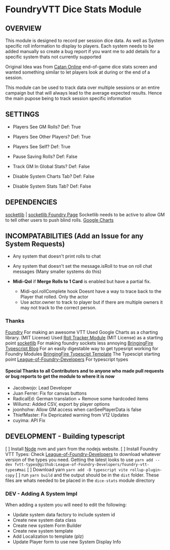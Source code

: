 # FoundryVTT Dice Stats Module
## OVERVIEW
This module is designed to record per session dice data. As well as System specific roll information to display to players.
Each system needs to be added manually so create a bug report if you want me to add details for a specific system thats not currently supported 

Original Idea was from [Catan Online](https://colonist.io/) end-of-game dice stats screen and wanted something similar to let players look at during or the end of a session.  

This module can be used to track data over multiple sessions or an entire campaign but that will always lead to the average expected results. Hence the main pupose 
being to track session specific information

## SETTINGS
- Players See GM Rolls?         Def: True
- Players See Other Players?    Def: True
- Players See Self?             Def: True

- Pause Saving Rolls?           Def: False
- Track GM In Global Stats?     Def: False

- Disable System Charts Tab?    Def: False
- Disable System Stats Tab?     Def: False

## DEPENDENCIES 
[socketlib][3] | [socketlib Foundry Page](https://foundryvtt.com/packages/socketlib)
Socketlib needs to be active to allow GM to tell other users to push blind rolls.
[Google Charts](http://google.com) 

## INCOMPATABILITIES (Add an Issue for any System Requests)
- Any system that doesn't print rolls to chat
- Any system that doesn't set the message.isRoll to true on roll chat messages (Many smaller systems do this)

- **Midi-Qol** if **Merge Rolls to 1 Card** is enabled but have a partial fix. 
    - Midi-qol.rollComplete hook Doesnt have a way to trace back to the Player that rolled. Only the actor
    - Use actor.owner to track to player but if there are multiple owners it may not track to the correct person.

### Thanks
[Foundry][1] For making an awesome VTT
Used Google Charts as a charting library. (MIT License)
Used [Roll Tracker Module][2] (MIT License) as a starting point
[socketlib][3] For making foundry sockets less annoying
[BringingFire Typescript Blog][4] For an easily digestable way to get typesript working for Foundry Modules
[BringingFire Typescipt Template][5]  The Typescipt starting point
[League-of-Foundry-Developers][6] For typescript types

#### Special Thanks to all Contributors and to anyone who made pull requests or bug reports to get the module to where it is now
- Jacobwojo: Lead Developer
- Juan Ferrer: Fix for canvas buttons
- RadicalEd: German translation + Remove some hardcoded items
- Willumz: Added CSV, export by player options
- joonhohw: Allow GM access when canSeePlayerData is false
- ThiefMaster: Fix Depricated warning from V12 Updates
- cuyima: API Fix

## DEVELOPMENT - Building typescript 
[ ] Install [Node][7] nvm and yarn from the nodejs website.
[ ] Install Foundry VTT Types: Check [League-of-Foundry-Developers][6] to download whatever version of the types you need. Getting the latest looks to use `yarn add --dev fvtt-types@github:League-of-Foundry-Developers/foundry-vtt-types#mai`
[ ] Download yarn `yarn add -D typescript vite rollup-plugin-copy`
[ ] run `yarn build` and the output should be in the `dist` folder. These files are whats needed to be placed in the `dice-stats` module directory

### DEV - Adding A System Impl
When adding a system you will need to edit the following:
- Update system data factory to include system id
- Create new system data class
- Create new system Form Builder
- Create new system template
- Add Localization to template (plz)
- Update Player form to use new System Display Info

[1]: https://foundryvtt.com/
[2]: https://foundryvtt.com/packages/roll-tracker
[3]: https://github.com/manuelVo/foundryvtt-socketlib
[4]: https://bringingfire.com/blog/intro-to-foundry-module-development
[5]: https://github.com/BringingFire/foundry-module-ts-template
[6]: https://github.com/League-of-Foundry-Developers/foundry-vtt-types
[7]: https://nodejs.org/en/download

